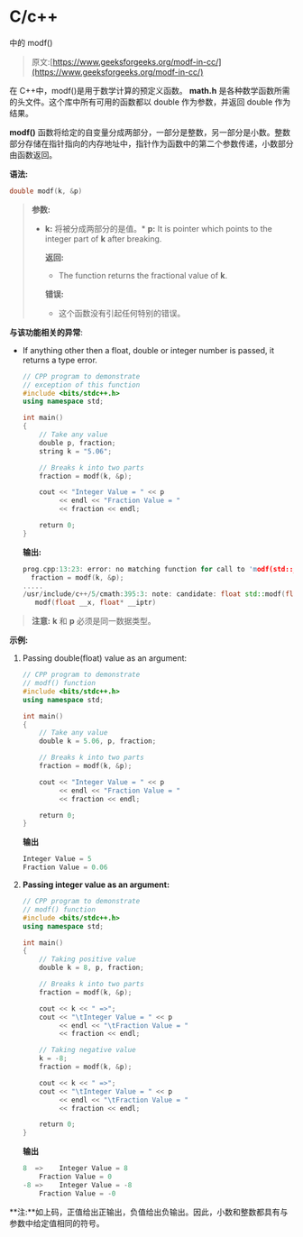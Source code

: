 # C/c++

中的 modf()

> 原文:[https://www.geeksforgeeks.org/modf-in-cc/](https://www.geeksforgeeks.org/modf-in-cc/)

在 C++中，modf()是用于数学计算的预定义函数。 **math.h** 是各种数学函数所需的头文件。这个库中所有可用的函数都以 double 作为参数，并返回 double 作为结果。

**modf()** 函数将给定的自变量分成两部分，一部分是整数，另一部分是小数。整数部分存储在指针指向的内存地址中，指针作为函数中的第二个参数传递，小数部分由函数返回。

**语法:**

```cpp
double modf(k, &p)

```

> **参数:**
> 
> *   **k:** 将被分成两部分的是值。*   **p:** It is pointer which points to the integer part of **k** after breaking.
>     
>     **返回:**
>     
>     *   The function returns the fractional value of **k**.
>     
>     **错误:**
>     
>     *   这个函数没有引起任何特别的错误。

**与该功能相关的异常**:

*   If anything other then a float, double or integer number is passed, it returns a type error.

    ```cpp
    // CPP program to demonstrate
    // exception of this function
    #include <bits/stdc++.h>
    using namespace std;

    int main()
    {
        // Take any value
        double p, fraction;
        string k = "5.06";

        // Breaks k into two parts
        fraction = modf(k, &p);

        cout << "Integer Value = " << p 
             << endl << "Fraction Value = " 
             << fraction << endl;

        return 0;
    }
    ```

    **输出:**

    ```cpp
    prog.cpp:13:23: error: no matching function for call to 'modf(std::__cxx11::string&, double*)'
      fraction = modf(k, &p);
    .....
    /usr/include/c++/5/cmath:395:3: note: candidate: float std::modf(float, float*)
       modf(float __x, float* __iptr)

    ```

> **注意:** **k** 和 **p** 必须是同一数据类型。

**示例:**

1.  Passing double(float) value as an argument:

    ```cpp
    // CPP program to demonstrate
    // modf() function
    #include <bits/stdc++.h>
    using namespace std;

    int main()
    {
        // Take any value
        double k = 5.06, p, fraction;

        // Breaks k into two parts
        fraction = modf(k, &p);

        cout << "Integer Value = " << p 
             << endl << "Fraction Value = " 
             << fraction << endl;

        return 0;
    }
    ```

    **输出**

    ```cpp
    Integer Value = 5
    Fraction Value = 0.06

    ```

2.  **Passing integer value as an argument:**

    ```cpp
    // CPP program to demonstrate
    // modf() function
    #include <bits/stdc++.h>
    using namespace std;

    int main()
    {
        // Taking positive value
        double k = 8, p, fraction;

        // Breaks k into two parts
        fraction = modf(k, &p);

        cout << k << " =>";
        cout << "\tInteger Value = " << p 
             << endl << "\tFraction Value = " 
             << fraction << endl;

        // Taking negative value
        k = -8;
        fraction = modf(k, &p);

        cout << k << " =>";
        cout << "\tInteger Value = " << p 
             << endl << "\tFraction Value = "
             << fraction << endl;

        return 0;
    }
    ```

    **输出**

    ```cpp
    8  =>    Integer Value = 8
        Fraction Value = 0
    -8 =>    Integer Value = -8
        Fraction Value = -0

    ```

**注:**如上码，正值给出正输出，负值给出负输出。因此，小数和整数都具有与参数中给定值相同的符号。